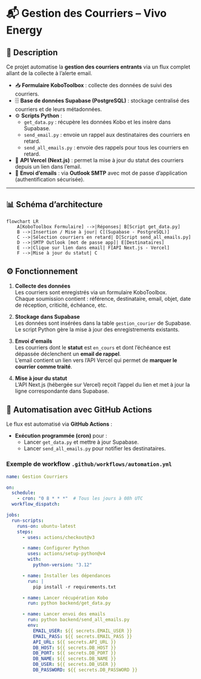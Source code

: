 # 📬 Gestion des Courriers – Vivo Energy

## 📖 Description

Ce projet automatise la **gestion des courriers entrants** via un flux complet allant de la collecte à l’alerte email.

- 📥 **Formulaire KoboToolbox** : collecte des données de suivi des courriers.  
- 🗄 **Base de données Supabase (PostgreSQL)** : stockage centralisé des courriers et de leurs métadonnées.  
- ⚙ **Scripts Python** :  
  - `get_data.py` : récupère les données Kobo et les insère dans Supabase.  
  - `send_email.py` : envoie un rappel aux destinataires des courriers en retard.  
  - `send_all_emails.py` : envoie des rappels pour tous les courriers en retard.  
- 📡 **API Vercel (Next.js)** : permet la mise à jour du statut des courriers depuis un lien dans l’email.  
- 📧 **Envoi d’emails** : via **Outlook SMTP** avec mot de passe d’application (authentification sécurisée).  


---

## 📊 Schéma d’architecture
```mermaid
flowchart LR
    A[KoboToolbox Formulaire] -->|Réponses| B[Script get_data.py]
    B -->|Insertion / Mise à jour| C[(Supabase - PostgreSQL)]
    C -->|Sélection courriers en retard| D[Script send_all_emails.py]
    D -->|SMTP Outlook [mot de passe app]| E[Destinataires]
    E -->|Clique sur lien dans email| F[API Next.js - Vercel]
    F -->|Mise à jour du statut| C
```

## ⚙️ Fonctionnement

1. **Collecte des données**  
   Les courriers sont enregistrés via un formulaire KoboToolbox.  
   Chaque soumission contient : référence, destinataire, email, objet, date de réception, criticité, échéance, etc.

2. **Stockage dans Supabase**  
   Les données sont insérées dans la table `gestion_courier` de Supabase.  
   Le script Python gère la mise à jour des enregistrements existants.

3. **Envoi d'emails**  
   Les courriers dont le **statut** est `en_cours` et dont l’échéance est dépassée déclenchent un **email de rappel**.  
   L’email contient un lien vers l’API Vercel qui permet de **marquer le courrier comme traité**.

4. **Mise à jour du statut**  
   L’API Next.js (hébergée sur Vercel) reçoit l’appel du lien et met à jour la ligne correspondante dans Supabase.
## 🔄 Automatisation avec GitHub Actions

Le flux est automatisé via **GitHub Actions** :

- **Exécution programmée (cron)** pour :
  - Lancer `get_data.py` et mettre à jour Supabase.
  - Lancer `send_all_emails.py` pour notifier les destinataires.

### Exemple de workflow `.github/workflows/automation.yml`

```yaml
name: Gestion Courriers

on:
  schedule:
    - cron: "0 8 * * *"  # Tous les jours à 08h UTC
  workflow_dispatch:

jobs:
  run-scripts:
    runs-on: ubuntu-latest
    steps:
      - uses: actions/checkout@v3

      - name: Configurer Python
        uses: actions/setup-python@v4
        with:
          python-version: "3.12"

      - name: Installer les dépendances
        run: |
          pip install -r requirements.txt

      - name: Lancer récupération Kobo
        run: python backend/get_data.py

      - name: Lancer envoi des emails
        run: python backend/send_all_emails.py
        env:
          EMAIL_USER: ${{ secrets.EMAIL_USER }}
          EMAIL_PASS: ${{ secrets.EMAIL_PASS }}
          API_URL: ${{ secrets.API_URL }}
          DB_HOST: ${{ secrets.DB_HOST }}
          DB_PORT: ${{ secrets.DB_PORT }}
          DB_NAME: ${{ secrets.DB_NAME }}
          DB_USER: ${{ secrets.DB_USER }}
          DB_PASSWORD: ${{ secrets.DB_PASSWORD }}

